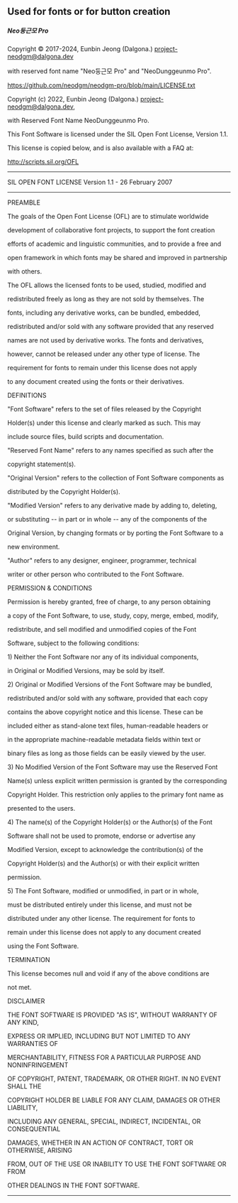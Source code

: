 ## **Used for fonts or for button creation**

##### **Neo둥근모 Pro**

Copyright © 2017-2024, Eunbin Jeong (Dalgona.) <project-neodgm@dalgona.dev>

with reserved font name "Neo둥근모 Pro" and "NeoDunggeunmo Pro".



https://github.com/neodgm/neodgm-pro/blob/main/LICENSE.txt



Copyright (c) 2022, Eunbin Jeong (Dalgona.) <project-neodgm@dalgona.dev>,

with Reserved Font Name NeoDunggeunmo Pro.



This Font Software is licensed under the SIL Open Font License, Version 1.1.

This license is copied below, and is also available with a FAQ at:

http://scripts.sil.org/OFL





-----------------------------------------------------------

SIL OPEN FONT LICENSE Version 1.1 - 26 February 2007

-----------------------------------------------------------



PREAMBLE

The goals of the Open Font License (OFL) are to stimulate worldwide

development of collaborative font projects, to support the font creation

efforts of academic and linguistic communities, and to provide a free and

open framework in which fonts may be shared and improved in partnership

with others.



The OFL allows the licensed fonts to be used, studied, modified and

redistributed freely as long as they are not sold by themselves. The

fonts, including any derivative works, can be bundled, embedded,

redistributed and/or sold with any software provided that any reserved

names are not used by derivative works. The fonts and derivatives,

however, cannot be released under any other type of license. The

requirement for fonts to remain under this license does not apply

to any document created using the fonts or their derivatives.



DEFINITIONS

"Font Software" refers to the set of files released by the Copyright

Holder(s) under this license and clearly marked as such. This may

include source files, build scripts and documentation.



"Reserved Font Name" refers to any names specified as such after the

copyright statement(s).



"Original Version" refers to the collection of Font Software components as

distributed by the Copyright Holder(s).



"Modified Version" refers to any derivative made by adding to, deleting,

or substituting -- in part or in whole -- any of the components of the

Original Version, by changing formats or by porting the Font Software to a

new environment.



"Author" refers to any designer, engineer, programmer, technical

writer or other person who contributed to the Font Software.



PERMISSION \& CONDITIONS

Permission is hereby granted, free of charge, to any person obtaining

a copy of the Font Software, to use, study, copy, merge, embed, modify,

redistribute, and sell modified and unmodified copies of the Font

Software, subject to the following conditions:



1\) Neither the Font Software nor any of its individual components,

in Original or Modified Versions, may be sold by itself.



2\) Original or Modified Versions of the Font Software may be bundled,

redistributed and/or sold with any software, provided that each copy

contains the above copyright notice and this license. These can be

included either as stand-alone text files, human-readable headers or

in the appropriate machine-readable metadata fields within text or

binary files as long as those fields can be easily viewed by the user.



3\) No Modified Version of the Font Software may use the Reserved Font

Name(s) unless explicit written permission is granted by the corresponding

Copyright Holder. This restriction only applies to the primary font name as

presented to the users.



4\) The name(s) of the Copyright Holder(s) or the Author(s) of the Font

Software shall not be used to promote, endorse or advertise any

Modified Version, except to acknowledge the contribution(s) of the

Copyright Holder(s) and the Author(s) or with their explicit written

permission.



5\) The Font Software, modified or unmodified, in part or in whole,

must be distributed entirely under this license, and must not be

distributed under any other license. The requirement for fonts to

remain under this license does not apply to any document created

using the Font Software.



TERMINATION

This license becomes null and void if any of the above conditions are

not met.



DISCLAIMER

THE FONT SOFTWARE IS PROVIDED "AS IS", WITHOUT WARRANTY OF ANY KIND,

EXPRESS OR IMPLIED, INCLUDING BUT NOT LIMITED TO ANY WARRANTIES OF

MERCHANTABILITY, FITNESS FOR A PARTICULAR PURPOSE AND NONINFRINGEMENT

OF COPYRIGHT, PATENT, TRADEMARK, OR OTHER RIGHT. IN NO EVENT SHALL THE

COPYRIGHT HOLDER BE LIABLE FOR ANY CLAIM, DAMAGES OR OTHER LIABILITY,

INCLUDING ANY GENERAL, SPECIAL, INDIRECT, INCIDENTAL, OR CONSEQUENTIAL

DAMAGES, WHETHER IN AN ACTION OF CONTRACT, TORT OR OTHERWISE, ARISING

FROM, OUT OF THE USE OR INABILITY TO USE THE FONT SOFTWARE OR FROM

OTHER DEALINGS IN THE FONT SOFTWARE.

-------------------------------------------------------------------------------------------------------------------------------------





